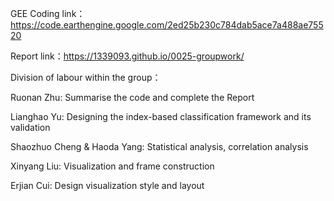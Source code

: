 GEE Coding link：https://code.earthengine.google.com/2ed25b230c784dab5ace7a488ae75520

Report link：https://1339093.github.io/0025-groupwork/



Division of labour within the group：

Ruonan Zhu: Summarise the code and complete the Report

Lianghao Yu: Designing the index-based classification framework and its validation

Shaozhuo Cheng & Haoda Yang: Statistical analysis, correlation analysis

Xinyang Liu: Visualization and frame construction

Erjian Cui: Design visualization style and layout



